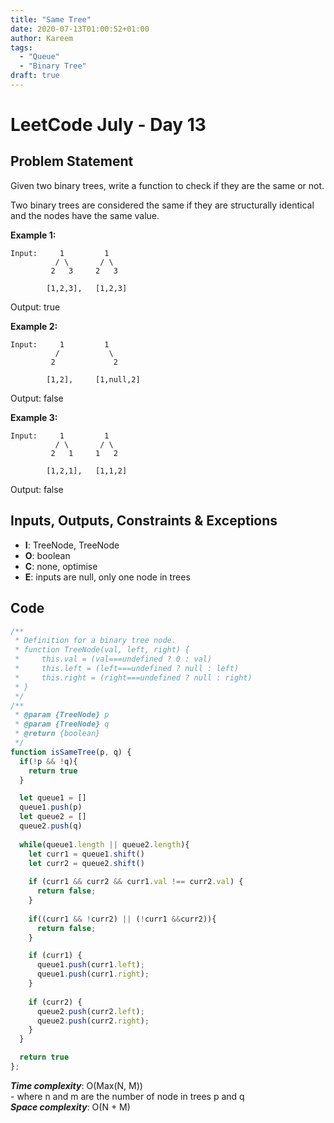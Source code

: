 ```yaml
---
title: "Same Tree"
date: 2020-07-13T01:00:52+01:00
author: Kareem
tags:
  - "Queue"
  - "Binary Tree"
draft: true
---
```


<!-- LeetCode month and day here -->
# LeetCode July - Day 13

## Problem Statement

Given two binary trees, write a function to check if they are the same or not.

Two binary trees are considered the same if they are structurally identical and the nodes have the same value.

**Example 1:**
```
Input:     1         1
          / \       / \
         2   3     2   3

        [1,2,3],   [1,2,3]
```
Output: true

**Example 2:**
```
Input:     1         1
          /           \
         2             2

        [1,2],     [1,null,2]
```
Output: false

**Example 3:**
```
Input:     1         1
          / \       / \
         2   1     1   2

        [1,2,1],   [1,1,2]
```
Output: false

## Inputs, Outputs, Constraints & Exceptions
- **I**: TreeNode, TreeNode
- **O**: boolean
- **C**: none, optimise
- **E**: inputs are null, only one node in trees


## Code

```js
/**
 * Definition for a binary tree node.
 * function TreeNode(val, left, right) {
 *     this.val = (val===undefined ? 0 : val)
 *     this.left = (left===undefined ? null : left)
 *     this.right = (right===undefined ? null : right)
 * }
 */
/**
 * @param {TreeNode} p
 * @param {TreeNode} q
 * @return {boolean}
 */
function isSameTree(p, q) {
  if(!p && !q){
    return true
  }

  let queue1 = []
  queue1.push(p)
  let queue2 = []
  queue2.push(q)
  
  while(queue1.length || queue2.length){
    let curr1 = queue1.shift()
    let curr2 = queue2.shift()
    
    if (curr1 && curr2 && curr1.val !== curr2.val) {
      return false;
    }
    
    if((curr1 && !curr2) || (!curr1 &&curr2)){
      return false;
    }

    if (curr1) {
      queue1.push(curr1.left);
      queue1.push(curr1.right);
    }
    
    if (curr2) {
      queue2.push(curr2.left);
      queue2.push(curr2.right);
    }
  }

  return true
};
```

**_Time complexity_**: O(Max(N, M)) \
\- where n and m are the number of node in trees p and q\
**_Space complexity_**: O(N + M)